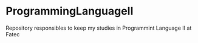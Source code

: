 # ProgrammingLanguageII
Repository responsibles to keep my studies in Programmint Language II at Fatec
